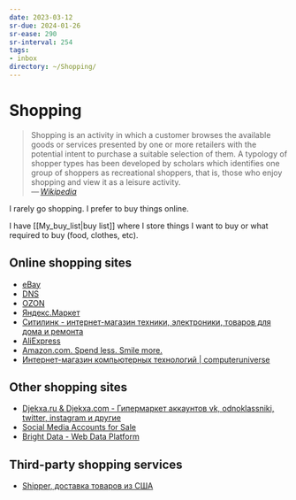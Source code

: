 ```yaml
---
date: 2023-03-12
sr-due: 2024-01-26
sr-ease: 290
sr-interval: 254
tags:
- inbox
directory: ~/Shopping/
---
```


# Shopping

> Shopping is an activity in which a customer browses the available goods or
> services presented by one or more retailers with the potential intent to
> purchase a suitable selection of them. A typology of shopper types has been
> developed by scholars which identifies one group of shoppers as recreational
> shoppers, that is, those who enjoy shopping and view it as a leisure
> activity.\
> — <cite>[Wikipedia](https://en.wikipedia.org/wiki/Shopping)</cite>

I rarely go shopping. I prefer to buy things online.

I have [[My_buy_list|buy list]] where I store things I want to buy or what
required to buy (food, clothes, etc).

## Online shopping sites

- [eBay](https://www.ebay.com/)
- [DNS](https://www.dns-shop.ru/)
- [OZON](https://www.ozon.ru/)
- [Яндекс.Маркет](https://market.yandex.ru/)
- [Ситилинк - интернет-магазин техники, электроники, товаров для дома и ремонта](https://www.citilink.ru/)
- [AliExpress](https://aliexpress.com)
- [Amazon.com. Spend less. Smile more.](https://www.amazon.com/)
- [Интернет-магазин компьютерных технологий | computeruniverse](https://www.computeruniverse.net/ru)

## Other shopping sites

- [Djekxa.ru & Djekxa.com - Гипермаркет аккаунтов vk, odnoklassniki, twitter, instagram и другие](http://djekxa.ru/?shop=2)
- [Social Media Accounts for Sale](https://accsmarket.com/)
- [Bright Data - Web Data Platform](https://brightdata.com/cp/zones)

## Third-party shopping services

- [Shipper, доставка товаров из США](https://shipper.space/)
